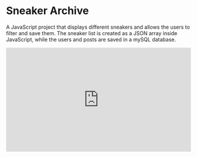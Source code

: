 # Sneaker Archive
A JavaScript project that displays different sneakers and allows the users to filter and save them.
The sneaker list is created as a JSON array inside JavaScript, while the users and posts are saved in a mySQL database.

<div style="width:100%;height:0px;position:relative;padding-bottom:56.250%;"><iframe src="https://streamable.com/e/c9vx03" frameborder="0" width="100%" height="100%" allowfullscreen style="width:100%;height:100%;position:absolute;left:0px;top:0px;overflow:hidden;"></iframe></div>


